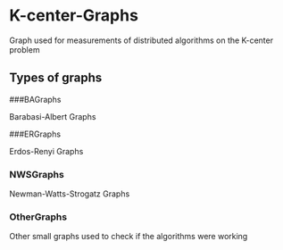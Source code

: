 # K-center-Graphs
Graph used for measurements of distributed algorithms on the K-center problem

## Types of graphs

###BAGraphs

Barabasi-Albert Graphs

###ERGraphs

Erdos-Renyi Graphs

### NWSGraphs

Newman-Watts-Strogatz Graphs

### OtherGraphs

Other small graphs used to check if the algorithms were working
